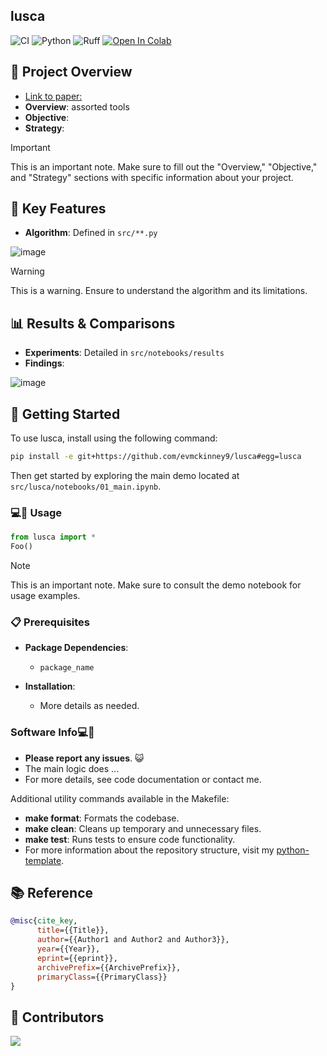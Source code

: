 ## lusca

![CI](https://github.com/evmckinney9/lusca/actions/workflows/ci.yml/badge.svg?branch=main)
![Python](https://img.shields.io/badge/python-3.10_|_3.11_|_3.12-blue.svg)
![Ruff](https://img.shields.io/badge/linter-ruff-green.svg)
<a href="https://colab.research.google.com/github/evmckinney9/lusca/blob/main/src/notebooks/01_main.ipynb" target="_parent"><img src="https://colab.research.google.com/assets/colab-badge.svg" alt="Open In Colab"/></a>

## 📌 Project Overview
- [Link to paper:](https://arxiv.org/)
- **Overview**: assorted tools
- **Objective**:
- **Strategy**:

> [!IMPORTANT]  
> This is an important note. Make sure to fill out the "Overview," "Objective," and "Strategy" sections with specific information about your project.

## 🌟 Key Features

- **Algorithm**: Defined in `src/**.py`

![image](https://github.com/evmckinney9/lusca/images/plot.png)

> [!WARNING]  
> This is a warning. Ensure to understand the algorithm and its limitations.

## 📊 Results & Comparisons

- **Experiments**: Detailed in `src/notebooks/results`
- **Findings**:

![image](https://github.com/evmckinney9/lusca/images/plot.png)

## 🚀 Getting Started

To use lusca, install using the following command:

```bash
pip install -e git+https://github.com/evmckinney9/lusca#egg=lusca
```

Then get started by exploring the main demo located at `src/lusca/notebooks/01_main.ipynb`.

### 💻🐒 Usage

```python
from lusca import *
Foo()
```

> [!NOTE]  
> This is an important note. Make sure to consult the demo notebook for usage examples.

### 📋 Prerequisites

- **Package Dependencies**:

  - `package_name`

- **Installation**:

  - More details as needed.

### Software Info💻🐒

- **Please report any issues**. 😺
- The main logic does ...
- For more details, see code documentation or contact me.

Additional utility commands available in the Makefile:

- **make format**: Formats the codebase.
- **make clean**: Cleans up temporary and unnecessary files.
- **make test**: Runs tests to ensure code functionality.
- For more information about the repository structure, visit my [python-template](https://github.com/evmckinney9/python-template).

## 📚 Reference

```bibtex
@misc{cite_key,
      title={{Title}},
      author={{Author1 and Author2 and Author3}},
      year={{Year}},
      eprint={{eprint}},
      archivePrefix={{ArchivePrefix}},
      primaryClass={{PrimaryClass}}
}
```

## 👯 Contributors
<a href = "https://github.com/evmckinney9/lusca/graphs/contributors">
  <img src = "https://contrib.rocks/image?repo=evmckinney9/lusca"/>
</a>
